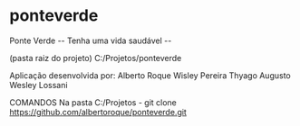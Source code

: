 # ponteverde

Ponte Verde 
-- Tenha uma vida saudável -- 

(pasta raiz do projeto)
C:/Projetos/ponteverde

Aplicação desenvolvida por:
Alberto Roque
Wisley Pereira
Thyago Augusto
Wesley Lossani

COMANDOS 
Na pasta C:/Projetos - 
git clone https://github.com/albertoroque/ponteverde.git

